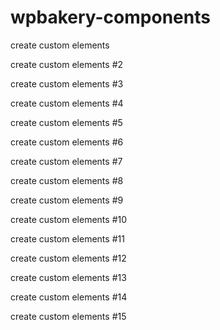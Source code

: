 # wpbakery-components

create custom elements

create custom elements #2

create custom elements #3

create custom elements #4

create custom elements #5

create custom elements #6

create custom elements #7

create custom elements #8

create custom elements #9

create custom elements #10

create custom elements #11

create custom elements #12

create custom elements #13

create custom elements #14

create custom elements #15
